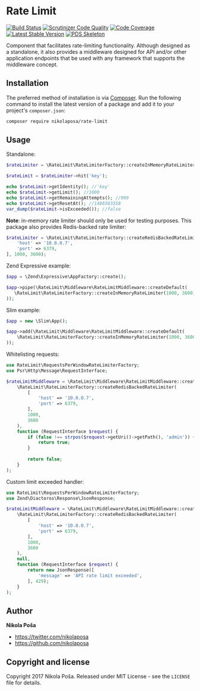# Rate Limit

[![Build Status](https://travis-ci.org/nikolaposa/rate-limit.svg?branch=master)](https://travis-ci.org/nikolaposa/rate-limit)
[![Scrutinizer Code Quality](https://scrutinizer-ci.com/g/nikolaposa/rate-limit/badges/quality-score.png?b=master)](https://scrutinizer-ci.com/g/nikolaposa/rate-limit/?branch=master)
[![Code Coverage](https://scrutinizer-ci.com/g/nikolaposa/rate-limit/badges/coverage.png?b=master)](https://scrutinizer-ci.com/g/nikolaposa/rate-limit/?branch=master)
[![Latest Stable Version](https://poser.pugx.org/nikolaposa/rate-limit/v/stable)](https://packagist.org/packages/nikolaposa/rate-limit)
[![PDS Skeleton](https://img.shields.io/badge/pds-skeleton-blue.svg)](https://github.com/php-pds/skeleton)

Component that facilitates rate-limiting functionality. Although designed as a standalone, it also provides a middleware designed for API and/or other application endpoints that be used with any framework that supports the middleware concept.

## Installation

The preferred method of installation is via [Composer](http://getcomposer.org/). Run the following
command to install the latest version of a package and add it to your project's `composer.json`:

```bash
composer require nikolaposa/rate-limit
```

## Usage

Standalone:

```php
$rateLimiter = \RateLimit\RateLimiterFactory::createInMemoryRateLimiter(1000, 3600);

$rateLimit = $rateLimiter->hit('key');

echo $rateLimit->getIdentity(); //'key'
echo $rateLimit->getLimit(); //1000
echo $rateLimit->getRemainingAttempts(); //999
echo $rateLimit->getResetAt(); //1486503558
var_dump($rateLimit->isExceeded()); //false
```

**Note**: in-memory rate limiter should only be used for testing purposes. This package also provides Redis-backed rate limiter:

```php
$rateLimiter = \RateLimit\RateLimiterFactory::createRedisBackedRateLimiter([
    'host' => '10.0.0.7',
    'port' => 6379,
], 1000, 3600);
```

Zend Expressive example:

```php
$app = \Zend\Expressive\AppFactory::create();

$app->pipe(\RateLimit\Middleware\RateLimitMiddleware::createDefault(
   \RateLimit\RateLimiterFactory::createInMemoryRateLimiter(1000, 3600)
));
```

Slim example:

```php
$app = new \Slim\App();

$app->add(\RateLimit\Middleware\RateLimitMiddleware::createDefault(
    \RateLimit\RateLimiterFactory::createInMemoryRateLimiter(1000, 3600)
));
```

Whitelisting requests:

```php
use RateLimit\RequestsPerWindowRateLimiterFactory;
use Psr\Http\Message\RequestInterface;

$rateLimitMiddleware = \RateLimit\Middleware\RateLimitMiddleware::createDefault(
    \RateLimit\RateLimiterFactory::createRedisBackedRateLimiter(
        [
            'host' => '10.0.0.7',
            'port' => 6379,
        ], 
        1000, 
        3600
    ),
    function (RequestInterface $request) {
        if (false !== strpos($request->getUri()->getPath(), 'admin')) {
            return true;
        }
      
        return false;
    }
);
```

Custom limit exceeded handler:

```php
use RateLimit\RequestsPerWindowRateLimiterFactory;
use Zend\Diactoros\Response\JsonResponse;

$rateLimitMiddleware = \RateLimit\Middleware\RateLimitMiddleware::createDefault(
    \RateLimit\RateLimiterFactory::createRedisBackedRateLimiter(
        [
            'host' => '10.0.0.7',
            'port' => 6379,
        ], 
        1000, 
        3600
    ),
    null,
    function (RequestInterface $request) {
        return new JsonResponse([
            'message' => 'API rate limit exceeded',
        ], 429);
    }
);
```

## Author

**Nikola Poša**

* https://twitter.com/nikolaposa
* https://github.com/nikolaposa

## Copyright and license

Copyright 2017 Nikola Poša. Released under MIT License - see the `LICENSE` file for details.
